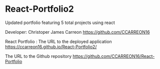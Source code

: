 # React-Portfolio2
Updated portfolio featuring 5 total projects using react

Developer: Christoper James Carreon https://github.com/CCARREON16

React Portfolio : The URL to the deployed application https://ccarreon16.github.io/React-Portfolio2/

The URL to the Github repository https://github.com/CCARREON16/React-Portfolio
